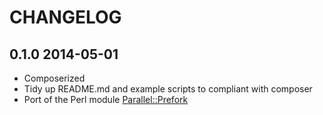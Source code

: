 CHANGELOG
========

## 0.1.0 2014-05-01

* Composerized
* Tidy up README.md and example scripts to compliant with composer
* Port of the Perl module [Parallel::Prefork](https://metacpan.org/pod/release/KAZUHO/Parallel-Prefork-0.05/lib/Parallel/Prefork.pm)
